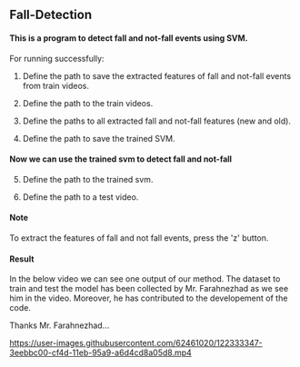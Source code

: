 ## Fall-Detection
#### This is a program to detect fall and not-fall events using SVM.

For running successfully:

1. Define the path to save the extracted features of fall and not-fall events from train videos.

2. Define the path to the train videos.

3. Define the paths to all extracted fall and not-fall features (new and old).

4. Define the path to save the trained SVM.

#### Now we can use the trained svm to detect fall and not-fall ####

5. Define the path to the trained svm.

6. Define the path to a test video.

#### Note ####

To extract the features of fall and not fall events, press the 'z' button.

#### Result ####
In the below video we can see one output of our method. The dataset to train and test the model has been collected by Mr. Farahnezhad as we see him in the video. Moreover, he has contributed to the developement of the code.

Thanks Mr. Farahnezhad...

https://user-images.githubusercontent.com/62461020/122333347-3eebbc00-cf4d-11eb-95a9-a6d4cd8a05d8.mp4

